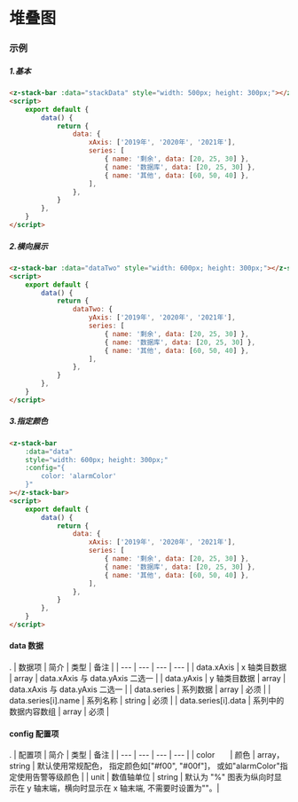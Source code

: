 # 堆叠图

### 示例

##### 1.基本

```html
<z-stack-bar :data="stackData" style="width: 500px; height: 300px;"></z-stack-bar>
<script>
    export default {
        data() {
            return {
                data: {
                    xAxis: ['2019年', '2020年', '2021年'],
                    series: [
                        { name: '剩余', data: [20, 25, 30] },
                        { name: '数据库', data: [20, 25, 30] },
                        { name: '其他', data: [60, 50, 40] },
                    ],
                },
            }
        },
    }
</script>
```

<stack-bar-md :data="data" style="width: 600px; height: 300px;"></stack-bar-md>

##### 2.横向展示

```html
<z-stack-bar :data="dataTwo" style="width: 600px; height: 300px;"></z-stack-bar>
<script>
    export default {
        data() {
            return {
                dataTwo: {
                    yAxis: ['2019年', '2020年', '2021年'],
                    series: [
                        { name: '剩余', data: [20, 25, 30] },
                        { name: '数据库', data: [20, 25, 30] },
                        { name: '其他', data: [60, 50, 40] },
                    ],
                },
            }
        },
    }
</script>
```

<stack-bar-md :data="dataTwo" style="width: 600px; height: 300px;"></stack-bar-md>

##### 3.指定颜色

```html
<z-stack-bar
    :data="data"
    style="width: 600px; height: 300px;"
    :config="{
        color: 'alarmColor'
    }"
></z-stack-bar>
<script>
    export default {
        data() {
            return {
                data: {
                    xAxis: ['2019年', '2020年', '2021年'],
                    series: [
                        { name: '剩余', data: [20, 25, 30] },
                        { name: '数据库', data: [20, 25, 30] },
                        { name: '其他', data: [60, 50, 40] },
                    ],
                },
            }
        },
    }
</script>
```

<stack-bar-md 
    :data="data" 
    style="width: 600px; height: 300px;"
    :config="{
        color: 'alarmColor'
    }"
    ></stack-bar-md>

<script>
  export default {
    data () {
      return {
        data: {
            xAxis: ['2019年', '2020年', '2021年'],
            series: [
                { name: '剩余', data: [20, 25, 30] },
                { name: '数据库', data: [20, 25, 30] },
                { name: '其他', data: [60, 50, 40] },
            ],
        },
        dataTwo:{
            yAxis: ['2019年', '2020年', '2021年'],
            series: [
                { name: '剩余', data: [20, 25, 30] },
                { name: '数据库', data: [20, 25, 30] },
                { name: '其他', data: [60, 50, 40] },
            ],
        }
      }
    }
  }
</script>

#### data 数据

.
| 数据项 | 简介 | 类型 | 备注 |
| --- | --- | --- | --- |
| data.xAxis | x 轴类目数据 | array | data.xAxis 与 data.yAxis 二选一 |
| data.yAxis | y 轴类目数据 | array | data.xAxis 与 data.yAxis 二选一 |
| data.series | 系列数据 | array | 必须 |
| data.series[i].name | 系列名称 | string | 必须 |
| data.series[i].data | 系列中的数据内容数组 | array | 必须 |

#### config 配置项

.
| 配置项 | 简介 | 类型 | 备注 |
| --- | --- | --- | --- |
| color &nbsp;&nbsp;&nbsp;&nbsp;&nbsp; | 颜色 | array，string | 默认使用常规配色， 指定颜色如["#f00", "#00f"]， 或如"alarmColor"指定使用告警等级颜色 |
| unit | 数值轴单位 | string | 默认为 "%" 图表为纵向时显示在 y 轴末端，横向时显示在 x 轴末端, 不需要时设置为""。|
